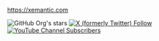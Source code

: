 https://xemantic.com

![GitHub Org's stars](https://img.shields.io/github/stars/xemantic?style=for-the-badge)
[<img alt="X (formerly Twitter) Follow" src="https://img.shields.io/twitter/follow/KazikPogoda?link=https%3A%2F%2Fx.com%2FKazikPogoda">
](https://x.com/KazikPogoda)
[<img alt="YouTube Channel Subscribers" src="https://img.shields.io/youtube/channel/subscribers/UCLWGRPqrPBS7CDuaPxODmRQ">
](https://www.youtube.com/kazikPogoda)
